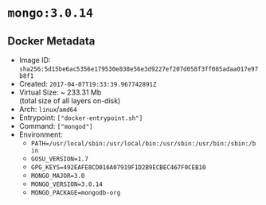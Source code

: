 # `mongo:3.0.14`

## Docker Metadata

- Image ID: `sha256:5d15be6ac5356e179530e838e56e3d9227ef207d058f3ff085adaa017e97b8f1`
- Created: `2017-04-07T19:33:39.967742891Z`
- Virtual Size: ~ 233.31 Mb  
  (total size of all layers on-disk)
- Arch: `linux`/`amd64`
- Entrypoint: `["docker-entrypoint.sh"]`
- Command: `["mongod"]`
- Environment:
  - `PATH=/usr/local/sbin:/usr/local/bin:/usr/sbin:/usr/bin:/sbin:/bin`
  - `GOSU_VERSION=1.7`
  - `GPG_KEYS=492EAFE8CD016A07919F1D2B9ECBEC467F0CEB10`
  - `MONGO_MAJOR=3.0`
  - `MONGO_VERSION=3.0.14`
  - `MONGO_PACKAGE=mongodb-org`
